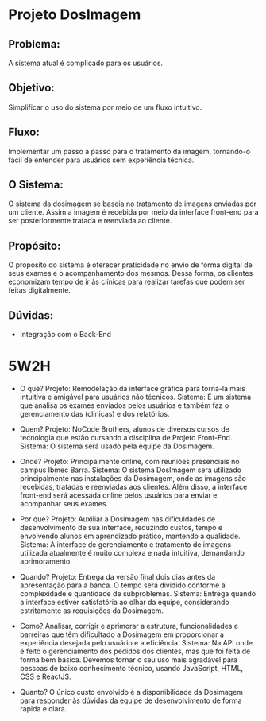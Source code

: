 # Projeto DosImagem

## Problema:
A sistema atual é complicado para os usuários.

## Objetivo:
Simplificar o uso do sistema por meio de um fluxo intuitivo.

## Fluxo:
Implementar um passo a passo para o tratamento da imagem, tornando-o fácil de entender para usuários sem experiência técnica.

## O Sistema:
O sistema da dosimagem se baseia no tratamento de imagens enviadas por um cliente. Assim a imagem é recebida por meio da interface front-end para ser posteriormente tratada e reenviada ao cliente.

## Propósito:
O propósito do sistema é oferecer praticidade no envio de forma digital de seus exames e o acompanhamento dos mesmos.
Dessa forma, os clientes economizam tempo de ir às clínicas para realizar tarefas que podem ser feitas digitalmente.

## Dúvidas:
- Integração com o Back-End

# 5W2H

- O quê? Projeto: Remodelação da interface gráfica para torná-la mais intuitiva e amigável para usuários não técnicos.
         Sistema: É um sistema que analisa os exames enviados pelos usuários e também faz o gerenciamento das (clínicas) e dos relatórios. 
  
- Quem? Projeto: NoCode Brothers, alunos de diversos cursos de tecnologia que estão cursando a disciplina de Projeto Front-End.
        Sistema: O sistema será usado pela equipe da Dosimagem.
  
- Onde? Projeto: Principalmente online, com reuniões presenciais no campus Ibmec Barra.
        Sistema: O sistema DosImagem será utilizado principalmente nas instalações da Dosimagem, onde as imagens são recebidas, tratadas e reenviadas aos clientes. Além disso, a interface front-end será acessada online pelos usuários para enviar e acompanhar seus exames.
  
- Por que? Projeto: Auxiliar a Dosimagem nas dificuldades de desenvolvimento de sua interface, reduzindo custos, tempo e envolvendo alunos em aprendizado prático, mantendo a qualidade.
          Sistema: A interface de gerenciamento e tratamento de imagens utilizada atualmente é muito complexa e nada intuitiva, demandando aprimoramento.
  
- Quando? Projeto: Entrega da versão final dois dias antes da apresentação para a banca. O tempo será dividido conforme a complexidade e quantidade de subproblemas.
          Sistema: Entrega quando a interface estiver satisfatória ao olhar da equipe, considerando estritamente as requisições da Dosimagem.

- Como? Analisar, corrigir e aprimorar a estrutura, funcionalidades e barreiras que têm dificultado a Dosimagem em proporcionar a experiência desejada pelo usuário e a eficiência.
          Sistema: Na API onde é feito o gerenciamento dos pedidos dos clientes, mas que foi feita de forma bem básica. Devemos tornar o seu uso mais agradável para pessoas de baixo conhecimento técnico, usando JavaScript, HTML, CSS e ReactJS.
  
- Quanto? O único custo envolvido é a disponibilidade da Dosimagem para responder às dúvidas da equipe de desenvolvimento de forma rápida e clara.
